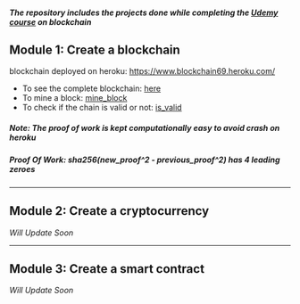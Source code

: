 ##### The repository includes the projects done while completing the [Udemy course](https://www.udemy.com/course/build-your-blockchain-az/) on blockchain

## Module 1: Create a blockchain

blockchain deployed on heroku: https://www.blockchain69.heroku.com/

* To see the complete blockchain: [here](https://www.blockchain69.heroku.com/)
* To mine a block: [mine_block](https://www.blockchain69.heroku.com/mine_block)
* To check if the chain is valid or not: [is_valid](https://www.blockchain69.heroku.com/is_valid)

##### __Note__: The proof of work is kept computationally easy to avoid crash on heroku 
##### __Proof Of Work__: sha256(new_proof^2 - previous_proof^2) has 4 leading zeroes
-------------------------------

## Module 2: Create a cryptocurrency

_Will Update Soon_

-------------------------------

## Module 3: Create a smart contract

_Will Update Soon_